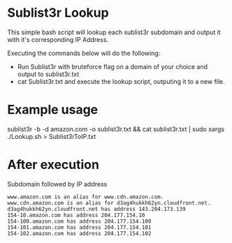 # Sublist3r Lookup
This simple bash script will lookup each sublist3r subdomain and output it with it's corresponding IP Address.

Executing the commands below will do the following:
- Run Sublist3r with bruteforce flag on a domain of your choice and output to sublist3r.txt
- cat Sublist3r.txt and execute the lookup script, outputing it to a new file.

# Example usage

sublist3r -b -d amazon.com -o sublist3r.txt && cat sublist3r.txt | sudo xargs ./Lookup.sh > Sublist3rToIP.txt

# After execution
Subdomain followed by IP address
```
www.amazon.com is an alias for www.cdn.amazon.com.
www.cdn.amazon.com is an alias for d3ag4hukkh62yn.cloudfront.net.
d3ag4hukkh62yn.cloudfront.net has address 143.204.173.139
154-10.amazon.com has address 204.177.154.10
154-100.amazon.com has address 204.177.154.100
154-101.amazon.com has address 204.177.154.101
154-102.amazon.com has address 204.177.154.102
```
